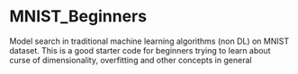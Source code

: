 # MNIST_Beginners
Model search in traditional machine learning algorithms (non DL) on MNIST dataset. This is a good starter code for beginners trying to learn about curse of dimensionality, overfitting and other concepts in general
